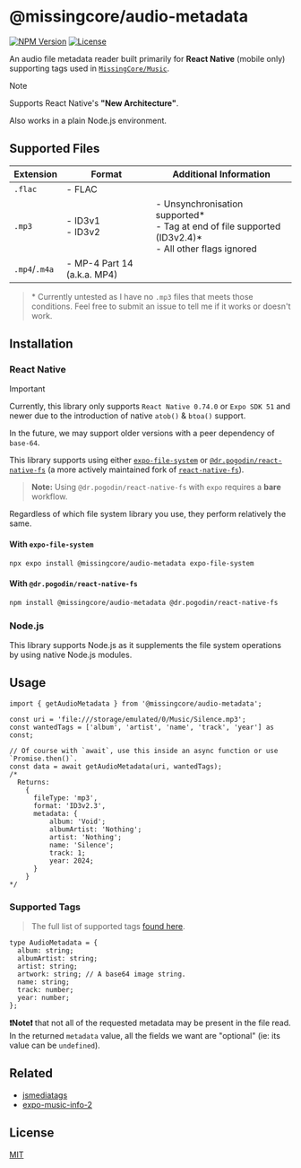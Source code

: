 # @missingcore/audio-metadata

[![NPM Version][NPM Version]][NPM Version-url]
[![License][License]][License-url]

An audio file metadata reader built primarily for **React Native** (mobile only) supporting tags used in [`MissingCore/Music`](https://github.com/MissingCore/Music).

> [!NOTE]  
> Supports React Native's **"New Architecture"**.
>
> Also works in a plain Node.js environment.

## Supported Files

| Extension     | Format                      | Additional Information                                                                                     |
| ------------- | --------------------------- | ---------------------------------------------------------------------------------------------------------- |
| `.flac`       | - FLAC                      |                                                                                                            |
| `.mp3`        | - ID3v1<br/>- ID3v2         | - Unsynchronisation supported*<br/>- Tag at end of file supported (ID3v2.4)*<br/>- All other flags ignored |
| `.mp4`/`.m4a` | - MP-4 Part 14 (a.k.a. MP4) |                                                                                                            |

> \* Currently untested as I have no `.mp3` files that meets those conditions. Feel free to submit an issue to tell me if it works or doesn't work.

## Installation

### React Native

> [!IMPORTANT]  
> Currently, this library only supports `React Native 0.74.0` or `Expo SDK 51` and newer due to the introduction of native `atob()` & `btoa()` support.
>
> In the future, we may support older versions with a peer dependency of `base-64`.

This library supports using either [`expo-file-system`](https://docs.expo.dev/versions/latest/sdk/filesystem/) or [`@dr.pogodin/react-native-fs`](https://github.com/birdofpreyru/react-native-fs) (a more actively maintained fork of [`react-native-fs`](https://github.com/itinance/react-native-fs)).

> **Note:** Using `@dr.pogodin/react-native-fs` with `expo` requires a **bare** workflow.

Regardless of which file system library you use, they perform relatively the same.

#### With `expo-file-system`

```sh
npx expo install @missingcore/audio-metadata expo-file-system
```

#### With `@dr.pogodin/react-native-fs`

```sh
npm install @missingcore/audio-metadata @dr.pogodin/react-native-fs
```

### Node.js

This library supports Node.js as it supplements the file system operations by using native Node.js modules.

## Usage

```tsx
import { getAudioMetadata } from '@missingcore/audio-metadata';

const uri = 'file:///storage/emulated/0/Music/Silence.mp3';
const wantedTags = ['album', 'artist', 'name', 'track', 'year'] as const;

// Of course with `await`, use this inside an async function or use `Promise.then()`.
const data = await getAudioMetadata(uri, wantedTags);
/*
  Returns:
    {
      fileType: 'mp3',
      format: 'ID3v2.3',
      metadata: {
          album: 'Void';
          albumArtist: 'Nothing';
          artist: 'Nothing';
          name: 'Silence';
          track: 1;
          year: 2024;
      }
    }
*/
```

### Supported Tags

> The full list of supported tags [found here](https://github.com/MissingCore/audio-metadata/blob/main/src/MetadataExtractor.types.ts#L3).

```tsx
type AudioMetadata = {
  album: string;
  albumArtist: string;
  artist: string;
  artwork: string; // A base64 image string.
  name: string;
  track: number;
  year: number;
};
```

**❗Note❗** that not all of the requested metadata may be present in the file read. In the returned `metadata` value, all the fields we want are "optional" (ie: its value can be `undefined`).

## Related

- [jsmediatags](https://github.com/aadsm/jsmediatags)
- [expo-music-info-2](https://github.com/MehrabSp/expo-music-info-2)

## License

[MIT](./LICENSE)

<!-- MARKDOWN LINKS & IMAGES -->
<!-- https://www.markdownguide.org/basic-syntax/#reference-style-links -->

[License]: https://img.shields.io/npm/l/@missingcore/audio-metadata.svg?style=for-the-badge&labelColor=000000
[License-url]: https://github.com/MissingCore/audio-metadata/blob/main/LICENSE
[NPM Version]: https://img.shields.io/npm/v/@missingcore/audio-metadata.svg?style=for-the-badge&labelColor=000000
[NPM Version-url]: https://www.npmjs.com/package/@missingcore/audio-metadata
